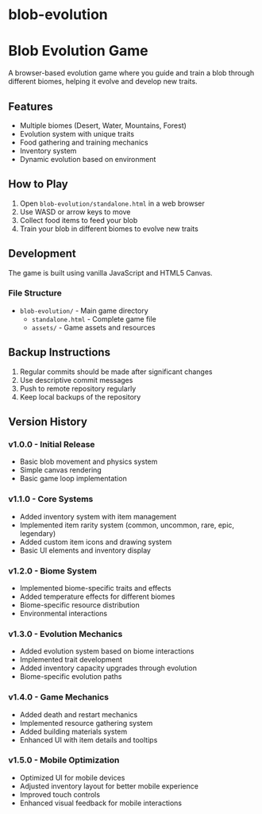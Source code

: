 # blob-evolution

# Blob Evolution Game

A browser-based evolution game where you guide and train a blob through different biomes, helping it evolve and develop new traits.

## Features

- Multiple biomes (Desert, Water, Mountains, Forest)
- Evolution system with unique traits
- Food gathering and training mechanics
- Inventory system
- Dynamic evolution based on environment

## How to Play

1. Open `blob-evolution/standalone.html` in a web browser
2. Use WASD or arrow keys to move
3. Collect food items to feed your blob
4. Train your blob in different biomes to evolve new traits

## Development

The game is built using vanilla JavaScript and HTML5 Canvas.

### File Structure

- `blob-evolution/` - Main game directory
  - `standalone.html` - Complete game file
  - `assets/` - Game assets and resources

## Backup Instructions

1. Regular commits should be made after significant changes
2. Use descriptive commit messages
3. Push to remote repository regularly
4. Keep local backups of the repository

## Version History

### v1.0.0 - Initial Release
- Basic blob movement and physics system
- Simple canvas rendering
- Basic game loop implementation

### v1.1.0 - Core Systems
- Added inventory system with item management
- Implemented item rarity system (common, uncommon, rare, epic, legendary)
- Added custom item icons and drawing system
- Basic UI elements and inventory display

### v1.2.0 - Biome System
- Implemented biome-specific traits and effects
- Added temperature effects for different biomes
- Biome-specific resource distribution
- Environmental interactions

### v1.3.0 - Evolution Mechanics
- Added evolution system based on biome interactions
- Implemented trait development
- Added inventory capacity upgrades through evolution
- Biome-specific evolution paths

### v1.4.0 - Game Mechanics
- Added death and restart mechanics
- Implemented resource gathering system
- Added building materials system
- Enhanced UI with item details and tooltips

### v1.5.0 - Mobile Optimization
- Optimized UI for mobile devices
- Adjusted inventory layout for better mobile experience
- Improved touch controls
- Enhanced visual feedback for mobile interactions 

